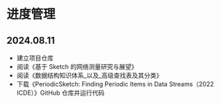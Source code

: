 # 进度管理

## 2024.08.11

- 建立项目仓库
- 阅读《基于 Sketch 的网络测量研究与展望》
- 阅读《数据结构知识体系_以及_高级查找表及其分类》
- 下载《PeriodicSketch: Finding Periodic Items in Data Streams（2022 ICDE）》GitHub 仓库并运行代码
